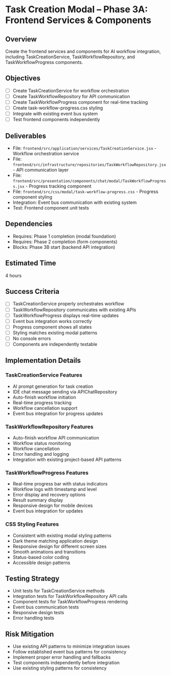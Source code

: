 # Task Creation Modal – Phase 3A: Frontend Services & Components

## Overview
Create the frontend services and components for AI workflow integration, including TaskCreationService, TaskWorkflowRepository, and TaskWorkflowProgress components.

## Objectives
- [ ] Create TaskCreationService for workflow orchestration
- [ ] Create TaskWorkflowRepository for API communication
- [ ] Create TaskWorkflowProgress component for real-time tracking
- [ ] Create task-workflow-progress.css styling
- [ ] Integrate with existing event bus system
- [ ] Test frontend components independently

## Deliverables
- File: `frontend/src/application/services/TaskCreationService.jsx` - Workflow orchestration service
- File: `frontend/src/infrastructure/repositories/TaskWorkflowRepository.jsx` - API communication layer
- File: `frontend/src/presentation/components/chat/modal/TaskWorkflowProgress.jsx` - Progress tracking component
- File: `frontend/src/css/modal/task-workflow-progress.css` - Progress component styling
- Integration: Event bus communication with existing system
- Test: Frontend component unit tests

## Dependencies
- Requires: Phase 1 completion (modal foundation)
- Requires: Phase 2 completion (form components)
- Blocks: Phase 3B start (backend API integration)

## Estimated Time
4 hours

## Success Criteria
- [ ] TaskCreationService properly orchestrates workflow
- [ ] TaskWorkflowRepository communicates with existing APIs
- [ ] TaskWorkflowProgress displays real-time updates
- [ ] Event bus integration works correctly
- [ ] Progress component shows all states
- [ ] Styling matches existing modal patterns
- [ ] No console errors
- [ ] Components are independently testable

## Implementation Details

### TaskCreationService Features
- AI prompt generation for task creation
- IDE chat message sending via APIChatRepository
- Auto-finish workflow initiation
- Real-time progress tracking
- Workflow cancellation support
- Event bus integration for progress updates

### TaskWorkflowRepository Features
- Auto-finish workflow API communication
- Workflow status monitoring
- Workflow cancellation
- Error handling and logging
- Integration with existing project-based API patterns

### TaskWorkflowProgress Features
- Real-time progress bar with status indicators
- Workflow logs with timestamp and level
- Error display and recovery options
- Result summary display
- Responsive design for mobile devices
- Event bus integration for updates

### CSS Styling Features
- Consistent with existing modal styling patterns
- Dark theme matching application design
- Responsive design for different screen sizes
- Smooth animations and transitions
- Status-based color coding
- Accessible design patterns

## Testing Strategy
- Unit tests for TaskCreationService methods
- Integration tests for TaskWorkflowRepository API calls
- Component tests for TaskWorkflowProgress rendering
- Event bus communication tests
- Responsive design tests
- Error handling tests

## Risk Mitigation
- Use existing API patterns to minimize integration issues
- Follow established event bus patterns for consistency
- Implement proper error handling and fallbacks
- Test components independently before integration
- Use existing styling patterns for consistency 